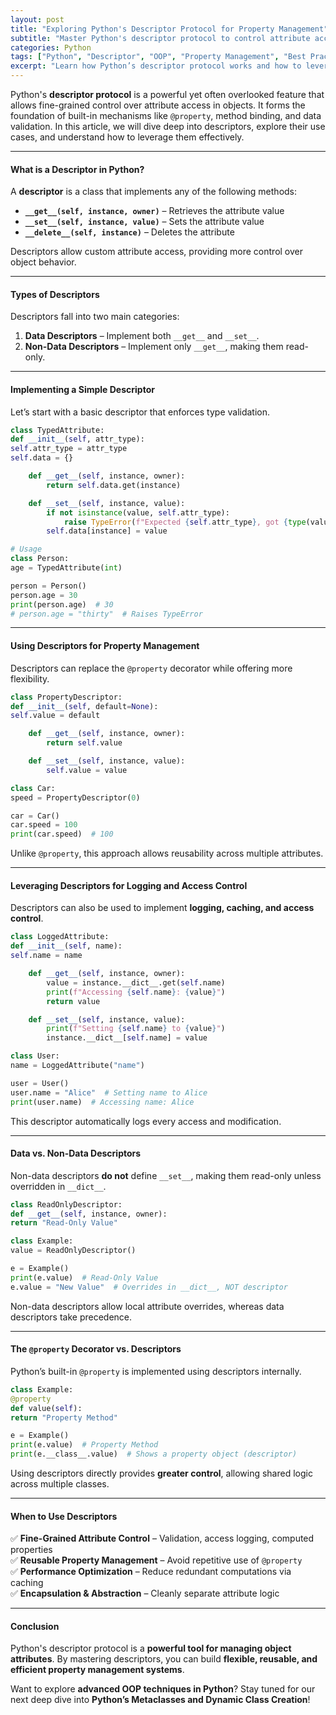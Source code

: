 ```yaml
---
layout: post
title: "Exploring Python's Descriptor Protocol for Property Management"
subtitle: "Master Python's descriptor protocol to control attribute access and behavior efficiently"
categories: Python
tags: ["Python", "Descriptor", "OOP", "Property Management", "Best Practices"]
excerpt: "Learn how Python’s descriptor protocol works and how to leverage it for advanced property management, attribute control, and cleaner object-oriented design."
---
```




Python's **descriptor protocol** is a powerful yet often overlooked feature that allows fine-grained control over attribute access in objects. It forms the foundation of built-in mechanisms like `@property`, method binding, and data validation. In this article, we will dive deep into descriptors, explore their use cases, and understand how to leverage them effectively.

---

#### What is a Descriptor in Python?

A **descriptor** is a class that implements any of the following methods:

- **`__get__(self, instance, owner)`** – Retrieves the attribute value
- **`__set__(self, instance, value)`** – Sets the attribute value
- **`__delete__(self, instance)`** – Deletes the attribute

Descriptors allow custom attribute access, providing more control over object behavior.

---

#### Types of Descriptors

Descriptors fall into two main categories:

1. **Data Descriptors** – Implement both `__get__` and `__set__`.
2. **Non-Data Descriptors** – Implement only `__get__`, making them read-only.

---

#### Implementing a Simple Descriptor

Let’s start with a basic descriptor that enforces type validation.

```python  
class TypedAttribute:  
def __init__(self, attr_type):  
self.attr_type = attr_type  
self.data = {}

    def __get__(self, instance, owner):  
        return self.data.get(instance)  

    def __set__(self, instance, value):  
        if not isinstance(value, self.attr_type):  
            raise TypeError(f"Expected {self.attr_type}, got {type(value)}")  
        self.data[instance] = value  

# Usage
class Person:  
age = TypedAttribute(int)

person = Person()  
person.age = 30  
print(person.age)  # 30
# person.age = "thirty"  # Raises TypeError
```

---

#### Using Descriptors for Property Management

Descriptors can replace the `@property` decorator while offering more flexibility.

```python  
class PropertyDescriptor:  
def __init__(self, default=None):  
self.value = default

    def __get__(self, instance, owner):  
        return self.value  

    def __set__(self, instance, value):  
        self.value = value  

class Car:  
speed = PropertyDescriptor(0)

car = Car()  
car.speed = 100  
print(car.speed)  # 100  
```

Unlike `@property`, this approach allows reusability across multiple attributes.

---

#### Leveraging Descriptors for Logging and Access Control

Descriptors can also be used to implement **logging, caching, and access control**.

```python  
class LoggedAttribute:  
def __init__(self, name):  
self.name = name

    def __get__(self, instance, owner):  
        value = instance.__dict__.get(self.name)  
        print(f"Accessing {self.name}: {value}")  
        return value  

    def __set__(self, instance, value):  
        print(f"Setting {self.name} to {value}")  
        instance.__dict__[self.name] = value  

class User:  
name = LoggedAttribute("name")

user = User()  
user.name = "Alice"  # Setting name to Alice  
print(user.name)  # Accessing name: Alice  
```

This descriptor automatically logs every access and modification.

---

#### Data vs. Non-Data Descriptors

Non-data descriptors **do not** define `__set__`, making them read-only unless overridden in `__dict__`.

```python  
class ReadOnlyDescriptor:  
def __get__(self, instance, owner):  
return "Read-Only Value"

class Example:  
value = ReadOnlyDescriptor()

e = Example()  
print(e.value)  # Read-Only Value  
e.value = "New Value"  # Overrides in __dict__, NOT descriptor  
```

Non-data descriptors allow local attribute overrides, whereas data descriptors take precedence.

---

#### The `@property` Decorator vs. Descriptors

Python’s built-in `@property` is implemented using descriptors internally.

```python  
class Example:  
@property  
def value(self):  
return "Property Method"

e = Example()  
print(e.value)  # Property Method  
print(e.__class__.value)  # Shows a property object (descriptor)  
```

Using descriptors directly provides **greater control**, allowing shared logic across multiple classes.

---

#### When to Use Descriptors

✅ **Fine-Grained Attribute Control** – Validation, access logging, computed properties  
✅ **Reusable Property Management** – Avoid repetitive use of `@property`  
✅ **Performance Optimization** – Reduce redundant computations via caching  
✅ **Encapsulation & Abstraction** – Cleanly separate attribute logic

---

#### Conclusion

Python's descriptor protocol is a **powerful tool for managing object attributes**. By mastering descriptors, you can build **flexible, reusable, and efficient property management systems**.

Want to explore **advanced OOP techniques in Python**? Stay tuned for our next deep dive into **Python’s Metaclasses and Dynamic Class Creation**!  
